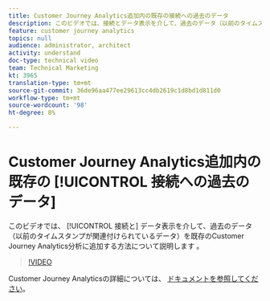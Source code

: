```yaml
---
title: Customer Journey Analytics追加内の既存の接続への過去のデータ
description: このビデオでは、接続とデータ表示を介して、過去のデータ（以前のタイムスタンプが関連付けられているデータ）を既存のCustomer Journey Analytics分析に追加する方法について説明します。
feature: customer journey analytics
topics: null
audience: administrator, architect
activity: understand
doc-type: technical video
team: Technical Marketing
kt: 3965
translation-type: tm+mt
source-git-commit: 36de96aa477ee29613cc4db2619c1d8bd1d811d0
workflow-type: tm+mt
source-wordcount: '98'
ht-degree: 8%

---
```



# Customer Journey Analytics追加内の既存の [!UICONTROL 接続への過去のデータ]

このビデオでは、 [!UICONTROL 接続と] データ表示を介して、過去のデータ（以前のタイムスタンプが関連付けられているデータ）を既存のCustomer Journey Analytics分析に追加する方法について説明します 。

>[!VIDEO](https://video.tv.adobe.com/v/32549/?quality=12)

Customer Journey Analyticsの詳細については、 [ドキュメントを参照してください](https://docs.adobe.com/content/help/ja-JP/analytics-platform/using/cja-landing.html)。
